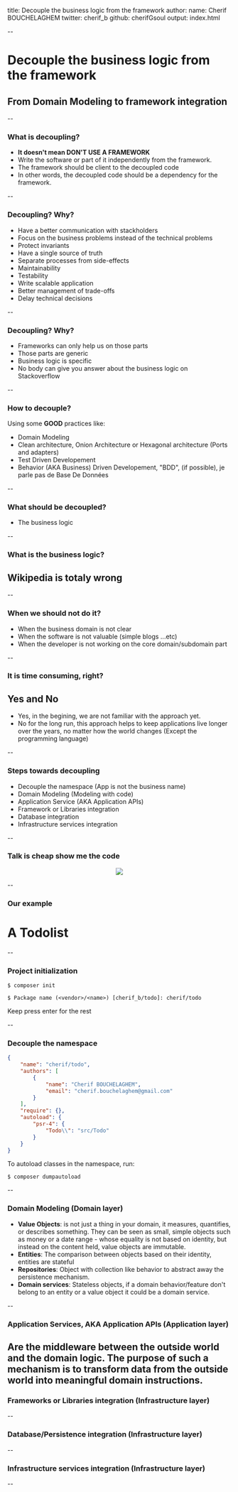title: Decouple the business logic from the framework
author:
  name: Cherif BOUCHELAGHEM
  twitter: cherif_b
  github: cherifGsoul
output: index.html

--

# Decouple the business logic from the framework
## From Domain Modeling to framework integration

--
### What is decoupling?

- __It doesn't mean DON'T USE A FRAMEWORK__
- Write the software or part of it independently from the framework.
- The framework should be client to the decoupled code
- In other words, the decoupled code should be a dependency for the framework.

--

### Decoupling? Why?

- Have a better communication with stackholders
- Focus on the business problems instead of the technical problems
- Protect invariants
- Have a single source of truth
- Separate processes from side-effects
- Maintainability
- Testability
- Write scalable application
- Better management of trade-offs
- Delay technical decisions

--

### Decoupling? Why?

- Frameworks can only help us on those parts
- Those parts are generic
- Business logic is specific
- No body can give you answer about the business logic on Stackoverflow

--

### How to decouple?

Using some __GOOD__ practices like:

- Domain Modeling
- Clean architecture, Onion Architecture or Hexagonal architecture (Ports and adapters)
- Test Driven Developement
- Behavior (AKA Business) Driven Developement, "BDD", (if possible), je parle pas de Base De Données

--

### What should be decoupled?

- The business logic

--

### What is the business logic?
## Wikipedia is totaly wrong

--

### When we should not do it?

- When the business domain is not clear
- When the software is not valuable (simple blogs ...etc)
- When the developer is not working on the core domain/subdomain part

--

### It is time consuming, right?
## Yes and No

- Yes, in the begining, we are not familiar with the approach yet.
- No for the long run, this approach helps to keep applications live longer over the years, no matter how the world changes (Except the programming language)

--

### Steps towards decoupling

- Decouple the namespace (App is not the business name)
- Domain Modeling (Modeling with code)
- Application Service (AKA Application APIs)
- Framework or Libraries integration
- Database integration
- Infrastructure services integration

--

### Talk is cheap show me the code

<center>
	<img src="img/linus-small.jpeg" />
</center>

--

### Our example

# A Todolist

--

### Project initialization

```shell
$ composer init
```

```shell
$ Package name (<vendor>/<name>) [cherif_b/todo]: cherif/todo
```

Keep press enter for the rest

--

### Decouple the namespace

```json
{
    "name": "cherif/todo",
    "authors": [
        {
            "name": "Cherif BOUCHELAGHEM",
            "email": "cherif.bouchelaghem@gmail.com"
        }
    ],
    "require": {},
    "autoload": {
        "psr-4": {
            "Todo\\": "src/Todo"
        }
    }
}
```

To autoload classes in the namespace, run:

```shell
$ composer dumpautoload
```
--


### Domain Modeling (Domain layer)
- __Value Objects__: is not just a thing in your domain, it measures,
quantifies, or describes something. They can be seen as small, simple objects such as money or a
date range - whose equality is not based on identity, but instead on the content held, value objects are immutable.
- __Entities__: The comparison between objects based on their identity, entities are stateful
- __Repositories__: Object with collection like behavior to abstract away the persistence mechanism.
- __Domain services__: Stateless objects, if a domain behavior/feature don't belong to an entity or a value object it could be a domain service.

--

### Application Services, AKA Application APIs (Application layer)
Are the middleware between the outside world and the domain logic. The
purpose of such a mechanism is to transform data from the outside world into meaningful
domain instructions.
--

### Frameworks or Libraries integration (Infrastructure layer)

--

### Database/Persistence integration (Infrastructure layer)

--

### Infrastructure services integration (Infrastructure layer)

--
